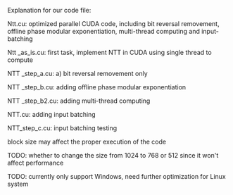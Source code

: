 Explanation for our code file:

Ntt.cu: optimized parallel CUDA code, including bit reversal removement, offline phase modular exponentiation, multi-thread computing and input-batching

Ntt _as_is.cu: first task, implement NTT in CUDA using single thread to compute

NTT _step_a.cu: a) bit reversal removement only

NTT _step_b.cu: adding offline phase modular exponentiation 

NTT _step_b2.cu: adding multi-thread computing

NTT.cu: adding input batching

NTT_step_c.cu: input batching testing

block size may affect the proper execution of the code

TODO: whether to change the size from 1024 to 768 or 512 since it won't affect performance

TODO: currently only support Windows, need further optimization for Linux system
